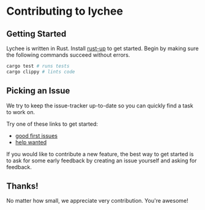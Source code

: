 # Contributing to lychee

## Getting Started

Lychee is written in Rust. Install [rust-up](https://rustup.rs/) to get started.
Begin by making sure the following commands succeed without errors.

```sh
cargo test # runs tests
cargo clippy # lints code
```

## Picking an Issue

We try to keep the issue-tracker up-to-date so you can quickly find a task to work on.

Try one of these links to get started:

- [good first issues](https://github.com/lycheeverse/lychee/issues?q=is%3Aissue+is%3Aopen+label%3A%22good+first+issue%22)
- [help wanted](https://github.com/lycheeverse/lychee/issues?q=is%3Aissue+is%3Aopen+label%3A%22help+wanted%22)

If you would like to contribute a new feature, the best way to get started is to
ask for some early feedback by creating an issue yourself and asking for feedback.

## Thanks!

No matter how small, we appreciate very contribution. You're awesome!
